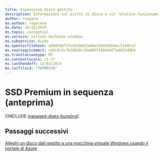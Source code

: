 ```yaml
---
title: Espansione disco gestito
description: Informazioni sul picchi di disco e sul relativo funzionamento per le unità SSD Premium di Azure.
author: roygara
ms.author: rogarana
ms.date: 10/22/2019
ms.topic: conceptual
ms.service: virtual-machines-windows
ms.subservice: disks
ms.openlocfilehash: a5b8fe6f37e4320dd2a8de15b928dbdec51d4b1d
ms.sourcegitcommit: c69c8c5c783db26c19e885f10b94d77ad625d8b4
ms.translationtype: MT
ms.contentlocale: it-IT
ms.lasthandoff: 12/03/2019
ms.locfileid: "74705529"
---
```

# <a name="premium-ssd-bursting-preview"></a>SSD Premium in sequenza (anteprima)

[!INCLUDE [managed-disks-bursting](../../../includes/managed-disks-bursting.md)]

## <a name="next-steps"></a>Passaggi successivi

[Alleghi un disco dati gestito a una macchina virtuale Windows usando il portale di Azure](attach-managed-disk-portal.md)